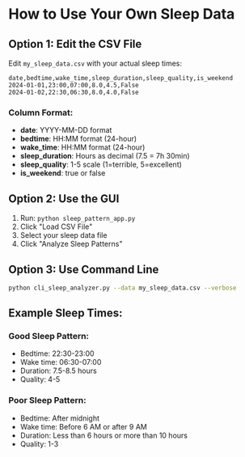 # How to Use Your Own Sleep Data

## Option 1: Edit the CSV File

Edit `my_sleep_data.csv` with your actual sleep times:

```csv
date,bedtime,wake_time,sleep_duration,sleep_quality,is_weekend
2024-01-01,23:00,07:00,8.0,4.5,False
2024-01-02,22:30,06:30,8.0,4.0,False
```

### Column Format:
- **date**: YYYY-MM-DD format
- **bedtime**: HH:MM format (24-hour)
- **wake_time**: HH:MM format (24-hour) 
- **sleep_duration**: Hours as decimal (7.5 = 7h 30min)
- **sleep_quality**: 1-5 scale (1=terrible, 5=excellent)
- **is_weekend**: true or false

## Option 2: Use the GUI

1. Run: `python sleep_pattern_app.py`
2. Click "Load CSV File"
3. Select your sleep data file
4. Click "Analyze Sleep Patterns"

## Option 3: Use Command Line

```bash
python cli_sleep_analyzer.py --data my_sleep_data.csv --verbose
```

## Example Sleep Times:

### Good Sleep Pattern:
- Bedtime: 22:30-23:00
- Wake time: 06:30-07:00  
- Duration: 7.5-8.5 hours
- Quality: 4-5

### Poor Sleep Pattern:
- Bedtime: After midnight
- Wake time: Before 6 AM or after 9 AM
- Duration: Less than 6 hours or more than 10 hours
- Quality: 1-3
